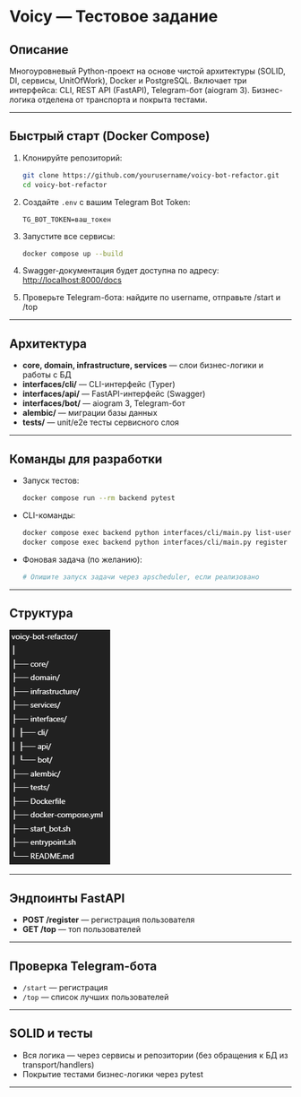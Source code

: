 # Voicy — Тестовое задание

## Описание

Многоуровневый Python-проект на основе чистой архитектуры (SOLID, DI, сервисы, UnitOfWork), Docker и PostgreSQL. 
Включает три интерфейса: CLI, REST API (FastAPI), Telegram-бот (aiogram 3). 
Бизнес-логика отделена от транспорта и покрыта тестами.

---

## Быстрый старт (Docker Compose)

1. Клонируйте репозиторий:
    ```bash
    git clone https://github.com/yourusername/voicy-bot-refactor.git
    cd voicy-bot-refactor
    ```

2. Создайте `.env` с вашим Telegram Bot Token:
    ```env
    TG_BOT_TOKEN=ваш_токен
    ```

3. Запустите все сервисы:
    ```bash
    docker compose up --build
    ```

4. Swagger-документация будет доступна по адресу: [http://localhost:8000/docs](http://localhost:8000/docs)

5. Проверьте Telegram-бота: найдите по username, отправьте /start и /top

---

## Архитектура

- **core, domain, infrastructure, services** — слои бизнес-логики и работы с БД
- **interfaces/cli/** — CLI-интерфейс (Typer)
- **interfaces/api/** — FastAPI-интерфейс (Swagger)
- **interfaces/bot/** — aiogram 3, Telegram-бот
- **alembic/** — миграции базы данных
- **tests/** — unit/e2e тесты сервисного слоя

---

## Команды для разработки

- Запуск тестов:
    ```bash
    docker compose run --rm backend pytest
    ```
- CLI-команды:
    ```bash
    docker compose exec backend python interfaces/cli/main.py list-users
    docker compose exec backend python interfaces/cli/main.py register testuser
    ```
- Фоновая задача (по желанию):
    ```bash
    # Опишите запуск задачи через apscheduler, если реализовано
    ```

---

## Структура
![img.png](img.png)

---

## Эндпоинты FastAPI

- **POST /register** — регистрация пользователя
- **GET /top** — топ пользователей

---

## Проверка Telegram-бота

- `/start` — регистрация
- `/top` — список лучших пользователей

---

## SOLID и тесты

- Вся логика — через сервисы и репозитории (без обращения к БД из transport/handlers)
- Покрытие тестами бизнес-логики через pytest

---